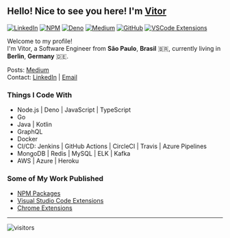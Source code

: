 ## Hello! Nice to see you here! I'm [Vitor](https://www.linkedin.com/in/vitorsalgado/)

[![LinkedIn](https://img.shields.io/badge/-LinkedIn-000000?style=flat&logo=linkedin&logoColor=white)](https://www.linkedin.com/in/vitorsalgado)
[![NPM](https://img.shields.io/badge/-NPM-000000?style=flat&logo=npm&logoColor=CB3837)](https://www.npmjs.com/~vitor.salgado)
[![Deno](https://img.shields.io/badge/Deno-000000?logo=deno&labelColor=black)](https://deno.land/x/drizzle_http)
[![Medium](https://img.shields.io/badge/-Medium-000000?style=flat&logo=medium&logoColor=white)](https://medium.com/@vtrsalgado)
[![GitHub](https://img.shields.io/badge/-GitHub-000000?style=flat&logo=github&logoColor=white)](https://github.com/vitorsalgado)
[![VSCode Extensions](https://img.shields.io/badge/-VsCode%20Extensions-000000?style=flat&logo=Visual%20Studio%20Code&logoColor=white)](https://marketplace.visualstudio.com/search?term=publisher%3A%22Vitor%20Hugo%20Salgado%22&target=VSCode&category=All%20categories&sortBy=Relevance)

Welcome to my profile!  
I'm Vitor, a Software Engineer from **São Paulo**, **Brasil** 🇧🇷, currently living in **Berlin**, **Germany** 🇩🇪.

Posts: [Medium](https://medium.com/@vtrsalgado)  
Contact: [LinkedIn](https://www.linkedin.com/in/vitorsalgado/?locale=en_US) | [Email](mailto:vsalgadopb@gmail.com)

### Things I Code With

- Node.js | Deno | JavaScript | TypeScript
- Go
- Java | Kotlin
- GraphQL
- Docker
- CI/CD: Jenkins | GitHub Actions | CircleCI | Travis | Azure Pipelines
- MongoDB | Redis | MySQL | ELK | Kafka
- AWS | Azure | Heroku

### Some of My Work Published

- [NPM Packages](https://www.npmjs.com/~vitor.salgado)
- [Visual Studio Code Extensions](https://marketplace.visualstudio.com/search?term=publisher%3A%22Vitor%20Hugo%20Salgado%22&target=VSCode&category=All%20categories&sortBy=Relevance)
- [Chrome Extensions](https://chrome.google.com/webstore/detail/obhoegnhoffpojcnnkknbiilaphdmeea?authuser=0&hl=en-US)

---

![visitors](https://visitor-badge-reloaded.herokuapp.com/badge?page_id=vitorsalgado.vitorsalgado&color=00cf00)

